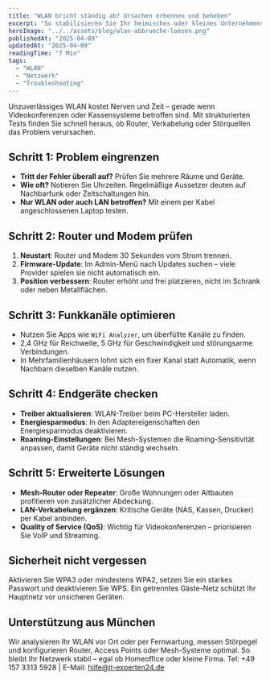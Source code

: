 ```yaml
---
title: "WLAN bricht ständig ab? Ursachen erkennen und beheben"
excerpt: "So stabilisieren Sie Ihr heimisches oder kleines Unternehmensnetz – von Router-Checks bis zu Profi-Einstellungen."
heroImage: "../../assets/blog/wlan-abbrueche-loesen.png"
publishedAt: "2025-04-09"
updatedAt: "2025-04-09"
readingTime: "7 Min"
tags:
  - "WLAN"
  - "Netzwerk"
  - "Troubleshooting"
---
```


Unzuverlässiges WLAN kostet Nerven und Zeit – gerade wenn Videokonferenzen oder Kassensysteme betroffen sind. Mit strukturierten Tests finden Sie schnell heraus, ob Router, Verkabelung oder Störquellen das Problem verursachen.

## Schritt 1: Problem eingrenzen

- **Tritt der Fehler überall auf?** Prüfen Sie mehrere Räume und Geräte.
- **Wie oft?** Notieren Sie Uhrzeiten. Regelmäßige Aussetzer deuten auf Nachbarfunk oder Zeitschaltungen hin.
- **Nur WLAN oder auch LAN betroffen?** Mit einem per Kabel angeschlossenen Laptop testen.

## Schritt 2: Router und Modem prüfen

1. **Neustart**: Router und Modem 30 Sekunden vom Strom trennen.
2. **Firmware-Update**: Im Admin-Menü nach Updates suchen – viele Provider spielen sie nicht automatisch ein.
3. **Position verbessern**: Router erhöht und frei platzieren, nicht im Schrank oder neben Metallflächen.

## Schritt 3: Funkkanäle optimieren

- Nutzen Sie Apps wie `WiFi Analyzer`, um überfüllte Kanäle zu finden.
- 2,4 GHz für Reichweite, 5 GHz für Geschwindigkeit und störungsarme Verbindungen.
- In Mehrfamilienhäusern lohnt sich ein fixer Kanal statt Automatik, wenn Nachbarn dieselben Kanäle nutzen.

## Schritt 4: Endgeräte checken

- **Treiber aktualisieren**: WLAN-Treiber beim PC-Hersteller laden.
- **Energiesparmodus**: In den Adaptereigenschaften den Energiesparmodus deaktivieren.
- **Roaming-Einstellungen**: Bei Mesh-Systemen die Roaming-Sensitivität anpassen, damit Geräte nicht ständig wechseln.

## Schritt 5: Erweiterte Lösungen

- **Mesh-Router oder Repeater**: Große Wohnungen oder Altbauten profitieren von zusätzlicher Abdeckung.
- **LAN-Verkabelung ergänzen**: Kritische Geräte (NAS, Kassen, Drucker) per Kabel anbinden.
- **Quality of Service (QoS)**: Wichtig für Videokonferenzen – priorisieren Sie VoIP und Streaming.

## Sicherheit nicht vergessen

Aktivieren Sie WPA3 oder mindestens WPA2, setzen Sie ein starkes Passwort und deaktivieren Sie WPS. Ein getrenntes Gäste-Netz schützt Ihr Hauptnetz vor unsicheren Geräten.

## Unterstützung aus München

Wir analysieren Ihr WLAN vor Ort oder per Fernwartung, messen Störpegel und konfigurieren Router, Access Points oder Mesh-Systeme optimal. So bleibt Ihr Netzwerk stabil – egal ob Homeoffice oder kleine Firma. Tel: +49 157 3313 5928 | E-Mail: hilfe@it-experten24.de
